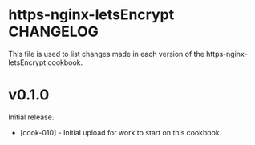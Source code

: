 # https-nginx-letsEncrypt CHANGELOG

This file is used to list changes made in each version of the https-nginx-letsEncrypt cookbook.

# v0.1.0

Initial release.

- [cook-010] - Initial upload for work to start on this cookbook.


